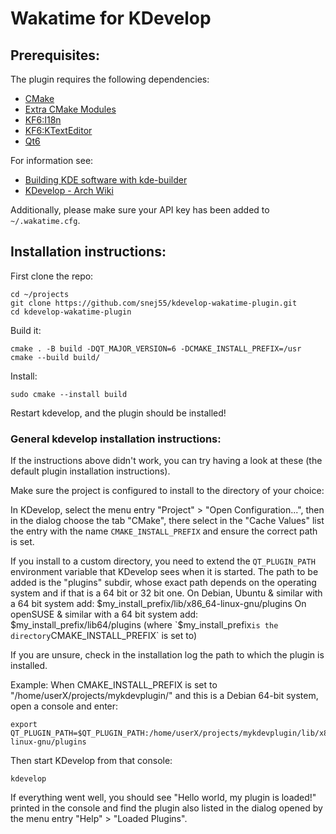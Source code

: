 # Wakatime for KDevelop

## Prerequisites:

The plugin requires the following dependencies:

* [CMake](https://cmake.org/)
* [Extra CMake Modules](https://invent.kde.org/frameworks/extra-cmake-modules)
* [KF6:I18n](https://github.com/KDE/ki18n)
* [KF6:KTextEditor](https://github.com/KDE/ktexteditor)
* [Qt6](https://doc.qt.io/qt-6/)

For information see: 
 * [Building KDE software with kde-builder](https://develop.kde.org/docs/getting-started/building/kde-builder-compile/)
 * [KDevelop - Arch Wiki](https://wiki.archlinux.org/title/KDevelop)
 
Additionally, please make sure your API key has been added to `~/.wakatime.cfg`.

## Installation instructions:

First clone the repo:

```
cd ~/projects
git clone https://github.com/snej55/kdevelop-wakatime-plugin.git
cd kdevelop-wakatime-plugin
```

Build it:
```
cmake . -B build -DQT_MAJOR_VERSION=6 -DCMAKE_INSTALL_PREFIX=/usr
cmake --build build/
```

Install:
```
sudo cmake --install build
```

Restart kdevelop, and the plugin should be installed!

### General kdevelop installation instructions:

If the instructions above didn't work, you can try having a look at these (the default plugin installation instructions).

Make sure the project is configured to install to the directory of your choice:

In KDevelop, select the menu entry "Project" > "Open Configuration...",
then in the dialog choose the tab "CMake",
there select in the "Cache Values" list the entry with the name `CMAKE_INSTALL_PREFIX`
and ensure the correct path is set.

If you install to a custom directory, you need to extend the `QT_PLUGIN_PATH`
environment variable that KDevelop sees when it is started. The path to be added
is the "plugins" subdir, whose exact path depends on the operating system and
if that is a 64 bit or 32 bit one.
On Debian, Ubuntu & similar with a 64 bit system add:
    $my_install_prefix/lib/x86_64-linux-gnu/plugins
On openSUSE & similar with a 64 bit system add:
    $my_install_prefix/lib64/plugins
(where `$my_install_prefix` is the directory `CMAKE_INSTALL_PREFIX` is set to)

If you are unsure, check in the installation log the path to which the plugin is installed.


Example:
When CMAKE_INSTALL_PREFIX is set to "/home/userX/projects/mykdevplugin/" and
this is a Debian 64-bit system, open a console and enter:

    export QT_PLUGIN_PATH=$QT_PLUGIN_PATH:/home/userX/projects/mykdevplugin/lib/x86_64-linux-gnu/plugins 

Then start KDevelop from that console:

    kdevelop

If everything went well, you should see "Hello world, my plugin is loaded!" printed in the console and find the plugin also listed in the dialog opened by the menu entry "Help" > "Loaded Plugins".
